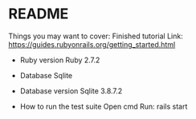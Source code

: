 # README

Things you may want to cover:
  Finished tutorial
  Link: https://guides.rubyonrails.org/getting_started.html 

* Ruby version
  Ruby 2.7.2
 
* Database
  Sqlite
 
* Database version
  Sqlite 3.8.7.2

* How to run the test suite
  Open cmd
  Run: rails start
